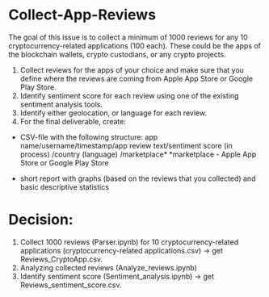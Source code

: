 # Collect-App-Reviews
The goal of this issue is to collect a minimum of 1000 reviews for any 10 cryptocurrency-related applications (100 each). These could be the apps of the blockchain wallets, crypto custodians, or any crypto projects.

1. Collect reviews for the apps of your choice and make sure that you define where the reviews are coming from Apple App Store or Google Play Store.
2. Identify sentiment score for each review using one of the existing sentiment analysis tools.
3. Identify either geolocation, or language for each review.
4. For the final deliverable, create:
 - CSV-file with the following structure: app name/username/timestamp/app review text/sentiment score (in process) /country (language) /marketplace*
*marketplace - Apple App Store or Google Play Store

 - short report with graphs (based on the reviews that you collected) and basic descriptive statistics

# Decision:
1. Collect 1000 reviews (Parser.ipynb) for 10 cryptocurrency-related applications (cryptocurrency-related applications.csv) -> get Reviews_CryptoApp.csv.
2. Analyzing collected reviews (Analyze_reviews.ipynb)
3. Identify sentiment score (Sentiment_analysis.ipynb) -> get Reviews_sentiment_score.csv.
